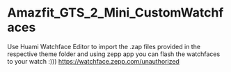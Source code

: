 # Amazfit_GTS_2_Mini_CustomWatchfaces

Use Huami Watchface Editor to import the .zap files provided in the respective theme folder and using zepp app you can flash the watchfaces to your watch :)))
https://watchface.zepp.com/unauthorized
